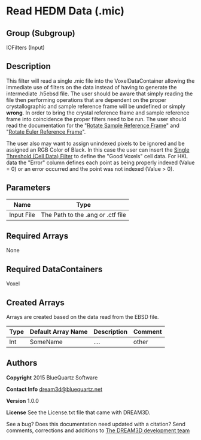 Read HEDM Data (.mic) 
=====

## Group (Subgroup) ##

IOFilters (Input)


## Description ##

This filter will read a single .mic file into the VoxelDataContainer allowing the immediate use of filters on the data instead of having to generate the intermediate .h5ebsd file. The user should be aware that simply reading the file then performing operations that are dependent on the proper crystallographic and sample reference frame will be undefined or simply **wrong**. In order to bring the crystal reference frame and sample reference frame into coincidence the proper filters need to be run. The user should read the documentation for the "[Rotate Sample Reference Frame](rotatesamplerefframe.html)" and "[Rotate Euler Reference Frame](rotateeulerrefframe.html)".
 
The user also may want to assign unindexed pixels to be ignored and be assigned an RGB Color of Black. In this case the user can insert the [Single Threshold (Cell Data) Filter](singlethresholdcells.html) to define the "Good Voxels" cell data. For HKL data the "Error" column defines each point as being properly indexed (Value = 0) or an error occurred and the point was not indexed (Value > 0). 

## Parameters ##

| Name             | Type |
|------------------|------|
| Input File | The Path to the .ang or .ctf file |

## Required Arrays ##

None

## Required DataContainers ##

Voxel


## Created Arrays ##

Arrays are created based on the data read from the EBSD file.


| Type | Default Array Name | Description | Comment |
|------|--------------------|-------------|---------|
| Int  | SomeName           | ....        | other   |



## Authors ##

**Copyright** 2015 BlueQuartz Software

**Contact Info** dream3d@bluequartz.net

**Version** 1.0.0

**License**  See the License.txt file that came with DREAM3D.



See a bug? Does this documentation need updated with a citation? Send comments, corrections and additions to [The DREAM3D development team](mailto:dream3d@bluequartz.net?subject=Documentation%20Correction)

